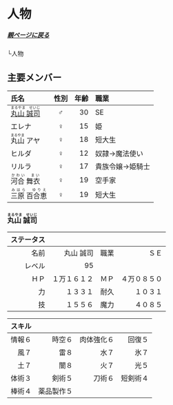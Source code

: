 # 人物

##### [親ページに戻る](../README.md)
└人物

## 主要メンバー

|氏名|性別|年齢|職業|
|:---|:---:|---:|:---|
|[<ruby>丸山 誠司<rp>（</rp><rt>まるやま　せいじ</rt><rp>）](#anchor1)</rp></ruby>|♂|30|SE|
|エレナ|♀|15|姫|
|<ruby>丸山<rp>（</rp><rt>まるやま</rt><rp>）</rp></ruby> アヤ|♀|18|短大生|
|ヒルダ|♀|12|奴隷→魔法使い|
|リルラ|♀|17|貴族令嬢→姫騎士|
|<ruby>河合 舞衣<rp>（</rp><rt>かわい　まい</rt><rp>）</rp></ruby>|♀|19|空手家|
|<ruby>三原 百合恵<rp>（</rp><rt>みはら　ゆりえ</rt><rp>）</rp></ruby>|♀|19|短大生|

<a id="anchor1"></a>
<a href="#anchor1"></a>
### <ruby>丸山 誠司<rp>（</rp><rt>まるやま　せいじ</rt><rp>）]  

|ステータス | |||
|---:|---:|---:|---:|
|名前|丸山 誠司|職業|ＳＥ|
|レベル|95|
|ＨＰ|１万１６１２|ＭＰ|４万０８５０|
|力|１３３１|耐久|１０３１|
|技|１５５６|魔力|４０８５|

|スキル | |||
|---:|---:|---:|---:|
|情報６|時空６|肉体強化６|回復５|
|風７|雷８|水７|氷７|
|土７|闇８|火７|光５|
|体術３|剣術５|刀術６|短剣術４|
|棒術４|薬品製作５|
